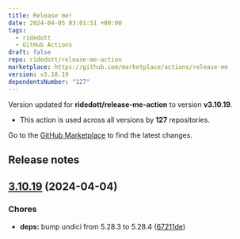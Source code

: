 ```yaml
---
title: Release me!
date: 2024-04-05 03:01:51 +00:00
tags:
  - ridedott
  - GitHub Actions
draft: false
repo: ridedott/release-me-action
marketplace: https://github.com/marketplace/actions/release-me
version: v3.10.19
dependentsNumber: "127"
---
```



Version updated for **ridedott/release-me-action** to version **v3.10.19**.
- This action is used across all versions by **127** repositories.

Go to the [GitHub Marketplace](https://github.com/marketplace/actions/release-me) to find the latest changes.

## Release notes

## [3.10.19](https://github.com/ridedott/release-me-action/compare/v3.10.18...v3.10.19) (2024-04-04)


### Chores

* **deps:** bump undici from 5.28.3 to 5.28.4 ([67211de](https://github.com/ridedott/release-me-action/commit/67211deb534d777001f9a700f6bf94e660f257f2))




